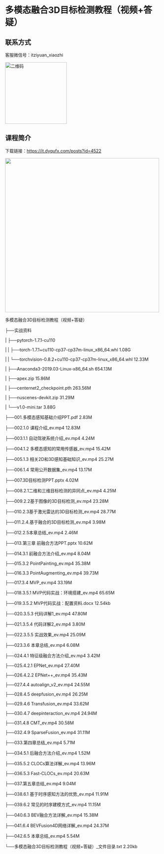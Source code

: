 # 多模态融合3D目标检测教程（视频+答疑）

## 联系方式

客服微信号：itziyuan_xiaozhi

<img src="https://ziyuanyun.oss-cn-guangzhou.aliyuncs.com/common/20240614073449/666b82192834a.jpg" width="200" height="200" alt="二维码">

## 课程简介

下载链接：https://it.dyqufx.com/posts?id=4522

<img src="https://ziyuanyun.oss-cn-guangzhou.aliyuncs.com/yun/20241022073009/6716e401d46b6.jpg" width="500" alt="">

  

 多模态融合3D目标检测教程（视频+答疑）

 ├──实战资料

 | ├──pytorch-1.7.1-cu110

 | | ├──torch-1.7.1+cu110-cp37-cp37m-linux_x86_64.whl 1.08G

 | | └──torchvision-0.8.2+cu110-cp37-cp37m-linux_x86_64.whl 12.33M

 | ├──Anaconda3-2019.03-Linux-x86_64.sh 654.13M

 | ├──apex.zip 15.86M

 | ├──centernet2_checkpoint.pth 263.56M

 | ├──nuscenes-devkit.zip 31.29M

 | └──v1.0-mini.tar 3.88G

 ├──001.多模态感知基础介绍PPT.pdf 2.83M

 ├──002.1.0 课程介绍_ev.mp4 12.83M

 ├──003.1.1 自动驾驶系统介绍_ev.mp4 4.24M

 ├──004.1.2 多模态感知的常用传感器_ev.mp4 15.42M

 ├──005.1.3 相关2D和3D感知基础知识_ev.mp4 25.27M

 ├──006.1.4 常用公开数据集_ev.mp4 13.17M

 ├──007.3D目标检测PPT.pptx 4.02M

 ├──008.2.1二维和三维目标检测的异同点_ev.mp4 4.25M

 ├──009.2.2基于图像的3D目标检测_ev.mp4 23.28M

 ├──010.2.3基于激光雷达的3D目标检测_ev.mp4 28.77M

 ├──011.2.4.基于融合的3D目标检测_ev.mp4 3.98M

 ├──012.2.5本章总结_ev.mp4 2.46M

 ├──013.第三章 前融合方法PPT.pptx 10.62M

 ├──014.3.1 前融合方法介绍_ev.mp4 8.04M

 ├──015.3.2 PointPainting_ev.mp4 35.38M

 ├──016.3.3 PointAugmenting_ev.mp4 39.73M

 ├──017.3.4 MVP_ev.mp4 33.19M

 ├──018.3.5.1 MVP代码实战：环境搭建_ev.mp4 65.65M

 ├──019.3.5.2 MVP代码实战：配置资料.docx 12.54kb

 ├──020.3.5.3 代码详解1_ev.mp4 47.80M

 ├──021.3.5.4 代码详解2_ev.mp4 3.80M

 ├──022.3.5.5 实战效果_ev.mp4 25.09M

 ├──023.3.6 本章总结_ev.mp4 6.08M

 ├──024.4.1 特征级融合方法介绍_ev.mp4 3.42M

 ├──025.4.2.1 EPNet_ev.mp4 27.40M

 ├──026.4.2.2 EPNet++_ev.mp4 35.43M

 ├──027.4.4 autoalign_v2_ev.mp4 24.55M

 ├──028.4.5 deepfusion_ev.mp4 26.25M

 ├──029.4.6 Transfusion_ev.mp4 33.62M

 ├──030.4.7 deepinteraction_ev.mp4 24.94M

 ├──031.4.8 CMT_ev.mp4 30.58M

 ├──032.4.9 SparseFusion_ev.mp4 31.11M

 ├──033.第四章总结_ev.mp4 5.71M

 ├──034.5.1 后融合方法介绍_ev.mp4 1.52M

 ├──035.5.2 CLOCs算法详解_ev.mp4 13.96M

 ├──036.5.3 Fast-CLOCs_ev.mp4 20.63M

 ├──037.第五章总结_ev.mp4 9.04M

 ├──038.6.1 基于时序感知方法的优势_ev.mp4 11.91M

 ├──039.6.2 常见的时序建模方式_ev.mp4 11.15M

 ├──040.6.3 BEV融合方法详解_ev.mp4 15.38M

 ├──041.6.4 BEVFusion4D网络详解_ev.mp4 24.37M

 ├──042.6.5 本章总结_ev.mp4 5.54M

 └──多模态融合3D目标检测教程（视频+答疑）_文件目录.txt 2.20kb

  